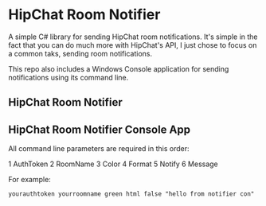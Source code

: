 HipChat Room Notifier
===================

A simple C# library for sending HipChat room notifications. It's simple in the fact that you can do much more with HipChat's API, I just chose to focus on a common taks, sending room notifications.

This repo also includes a Windows Console application for sending notifications using its command line.


HipChat Room Notifier
-----------------------------------



HipChat Room Notifier Console App
-----------------------------------

All command line parameters are required in this order:

1 AuthToken
2 RoomName
3 Color
4 Format
5 Notify
6 Message

For example:

~~~
yourauthtoken yourroomname green html false "hello from notifier con"
~~~
